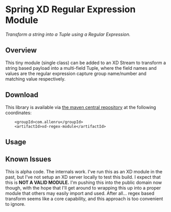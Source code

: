 # Spring XD Regular Expression Module
*Transform a string into a Tuple using a Regular Expression.*

## Overview

This tiny module (single class) can be added to an XD Stream to transform a string based payload into a multi-field Tuple, where the field names and values are the regular expression capture group name/number and matching value respectively. 

## Download

This library is available via <a href="http://search.maven.org/#search%7Cga%7C1%7Cg%3A%22com.allenru%22%20a%3A%22xd-regex-module%22">the maven central repository</a> at the following coordinates:

```
    <groupId>com.allenru</groupId>
    <artifactId>xd-regex-module</artifactId>
```

## Usage

## Known Issues

This is alpha code.  The internals work.  I've run this as an XD module in the past, but I've not setup an XD server locally to test this build.  I expect that this is **NOT A VALID MODULE.**  I'm pushing this into the public domain now though, with the hope that I'll get around to wrapping this up into a proper module that others may easily import and used.  After all... regex based transform seems like a core capability, and this approach is too convenient to ignore.

